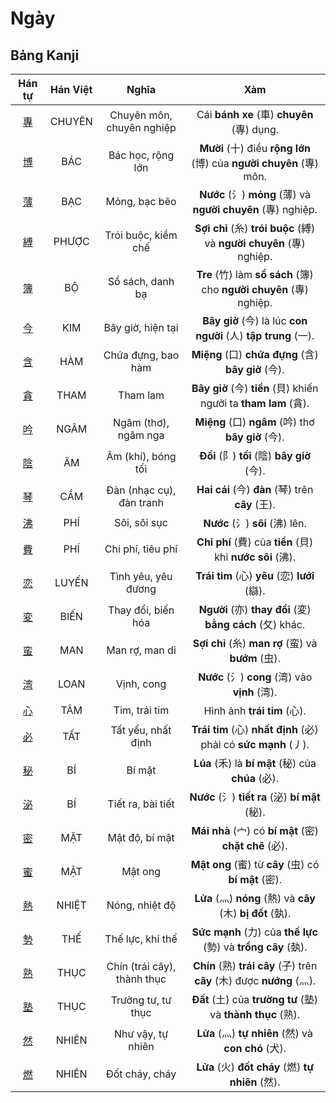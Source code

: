 # Ngày

## Bảng Kanji

| Hán tự | Hán Việt | Nghĩa | Xàm |
| :---: | :---: | :---: | :---: |
| [<span class="stroke-order">專</span>](https://mazii.net/vi-VN/search/kanji/javi/%E5%B0%88) | CHUYÊN | Chuyên môn, chuyên nghiệp | Cái **bánh xe** (車) **chuyên** (專) dụng. |
| [<span class="stroke-order">博</span>](https://mazii.net/vi-VN/search/kanji/javi/%E5%8D%9A) | BÁC | Bác học, rộng lớn | **Mười** (十) điều **rộng lớn** (博) của **người chuyên** (專) môn. |
| [<span class="stroke-order">薄</span>](https://mazii.net/vi-VN/search/kanji/javi/%E8%96%84) | BẠC | Mỏng, bạc bẽo | **Nước** (氵) **mỏng** (薄) và **người chuyên** (專) nghiệp. |
| [<span class="stroke-order">縛</span>](https://mazii.net/vi-VN/search/kanji/javi/%E7%B8%9B) | PHƯỢC | Trói buộc, kiềm chế | **Sợi chỉ** (糸) **trói buộc** (縛) và **người chuyên** (專) nghiệp. |
| [<span class="stroke-order">簿</span>](https://mazii.net/vi-VN/search/kanji/javi/%E7%B0%BF) | BỘ | Sổ sách, danh bạ | **Tre** (竹) làm **sổ sách** (簿) cho **người chuyên** (專) nghiệp. |
| [<span class="stroke-order">今</span>](https://mazii.net/vi-VN/search/kanji/javi/%E4%BB%8A) | KIM | Bây giờ, hiện tại | **Bây giờ** (今) là lúc **con người** (人) **tập trung** (一). |
| [<span class="stroke-order">含</span>](https://mazii.net/vi-VN/search/kanji/javi/%E5%90%AB) | HÀM | Chứa đựng, bao hàm | **Miệng** (口) **chứa đựng** (含) **bây giờ** (今). |
| [<span class="stroke-order">貪</span>](https://mazii.net/vi-VN/search/kanji/javi/%E8%B2%AA) | THAM | Tham lam | **Bây giờ** (今) **tiền** (貝) khiến người ta **tham lam** (貪). |
| [<span class="stroke-order">吟</span>](https://mazii.net/vi-VN/search/kanji/javi/%E5%90%9F) | NGÂM | Ngâm (thơ), ngâm nga | **Miệng** (口) **ngâm** (吟) thơ **bây giờ** (今). |
| [<span class="stroke-order">陰</span>](https://mazii.net/vi-VN/search/kanji/javi/%E9%99%B0) | ÂM | Âm (khí), bóng tối | **Đồi** (阝) **tối** (陰) **bây giờ** (今). |
| [<span class="stroke-order">琴</span>](https://mazii.net/vi-VN/search/kanji/javi/%E7%90%B4) | CẦM | Đàn (nhạc cụ), đàn tranh | **Hai cái** (今) **đàn** (琴) trên **cây** (王). |
| [<span class="stroke-order">沸</span>](https://mazii.net/vi-VN/search/kanji/javi/%E6%B2%B8) | PHÍ | Sôi, sôi sục | **Nước** (氵) **sôi** (沸) lên. |
| [<span class="stroke-order">費</span>](https://mazii.net/vi-VN/search/kanji/javi/%E8%B2%BB) | PHÍ | Chi phí, tiêu phí | **Chi phí** (費) của **tiền** (貝) khi **nước sôi** (沸). |
| [<span class="stroke-order">恋</span>](https://mazii.net/vi-VN/search/kanji/javi/%E6%81%8B) | LUYẾN | Tình yêu, yêu đương | **Trái tim** (心) **yêu** (恋) **lưới** (䜌). |
| [<span class="stroke-order">変</span>](https://mazii.net/vi-VN/search/kanji/javi/%E5%A4%89) | BIẾN | Thay đổi, biến hóa | **Người** (亦) **thay đổi** (変) **bằng cách** (攵) khác. |
| [<span class="stroke-order">蛮</span>](https://mazii.net/vi-VN/search/kanji/javi/%E8%9B%AE) | MAN | Man rợ, man di | **Sợi chỉ** (糸) **man rợ** (蛮) và **bướm** (虫). |
| [<span class="stroke-order">湾</span>](https://mazii.net/vi-VN/search/kanji/javi/%E6%B9%BE) | LOAN | Vịnh, cong | **Nước** (氵) **cong** (湾) vào **vịnh** (湾). |
| [<span class="stroke-order">心</span>](https://mazii.net/vi-VN/search/kanji/javi/%E5%BF%83) | TÂM | Tim, trái tim | Hình ảnh **trái tim** (心). |
| [<span class="stroke-order">必</span>](https://mazii.net/vi-VN/search/kanji/javi/%E5%BF%85) | TẤT | Tất yếu, nhất định | **Trái tim** (心) **nhất định** (必) phải có **sức mạnh** (丿). |
| [<span class="stroke-order">秘</span>](https://mazii.net/vi-VN/search/kanji/javi/%E7%A7%98) | BÍ | Bí mật | **Lúa** (禾) là **bí mật** (秘) của **chúa** (必). |
| [<span class="stroke-order">泌</span>](https://mazii.net/vi-VN/search/kanji/javi/%E6%B3%8C) | BÍ | Tiết ra, bài tiết | **Nước** (氵) **tiết ra** (泌) **bí mật** (秘). |
| [<span class="stroke-order">密</span>](https://mazii.net/vi-VN/search/kanji/javi/%E5%AF%86) | MẬT | Mật độ, bí mật | **Mái nhà** (宀) có **bí mật** (密) **chặt chẽ** (必). |
| [<span class="stroke-order">蜜</span>](https://mazii.net/vi-VN/search/kanji/javi/%E8%9C%9C) | MẬT | Mật ong | **Mật ong** (蜜) từ **cây** (虫) có **bí mật** (密). |
| [<span class="stroke-order">熱</span>](https://mazii.net/vi-VN/search/kanji/javi/%E7%86%B1) | NHIỆT | Nóng, nhiệt độ | **Lửa** (灬) **nóng** (熱) và **cây** (木) **bị đốt** (埶). |
| [<span class="stroke-order">勢</span>](https://mazii.net/vi-VN/search/kanji/javi/%E5%8B%A2) | THẾ | Thế lực, khí thế | **Sức mạnh** (力) của **thế lực** (勢) và **trồng cây** (埶). |
| [<span class="stroke-order">熟</span>](https://mazii.net/vi-VN/search/kanji/javi/%E7%86%9F) | THỤC | Chín (trái cây), thành thục | **Chín** (熟) **trái cây** (子) trên **cây** (木) được **nướng** (灬). |
| [<span class="stroke-order">塾</span>](https://mazii.net/vi-VN/search/kanji/javi/%E5%A1%BE) | THỤC | Trường tư, tư thục | **Đất** (土) của **trường tư** (塾) và **thành thục** (熟). |
| [<span class="stroke-order">然</span>](https://mazii.net/vi-VN/search/kanji/javi/%E7%84%B6) | NHIÊN | Như vậy, tự nhiên | **Lửa** (灬) **tự nhiên** (然) và **con chó** (犬). |
| [<span class="stroke-order">燃</span>](https://mazii.net/vi-VN/search/kanji/javi/%E7%87%83) | NHIÊN | Đốt cháy, cháy | **Lửa** (火) **đốt cháy** (燃) **tự nhiên** (然). |

